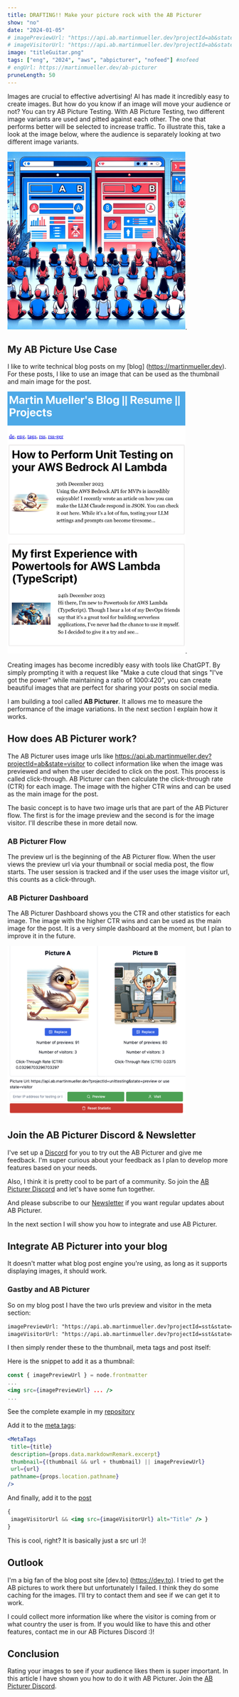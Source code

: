 ```yaml
---
title: DRAFTING!! Make your picture rock with the AB Picturer 
show: "no"
date: "2024-01-05"
# imagePreviewUrl: "https://api.ab.martinmueller.dev?projectId=ab&state=preview"
# imageVisitorUrl: "https://api.ab.martinmueller.dev?projectId=ab&state=visitor"
image: "titleGuitar.png"
tags: ["eng", "2024", "aws", "abpicturer", "nofeed"] #nofeed
# engUrl: https://martinmueller.dev/ab-picturer
pruneLength: 50
---
```


Images are crucial to effective advertising! AI has made it incredibly easy to create images. But how do you know if an image will move your audience or not? You can try AB Picture Testing. With AB Picture Testing, two different image variants are used and pitted against each other. The one that performs better will be selected to increase traffic. To illustrate this, take a look at the image below, where the audience is separately looking at two different image variants.

<img src="https://github.com/mmuller88/mmblog/raw/master/content/ab-picturer/abtesting.png" alt="drawing" width="400"/>.

## My AB Picture Use Case

I like to write technical blog posts on my [blog] (https://martinmueller.dev). For these posts, I like to use an image that can be used as the thumbnail and main image for the post.

<img src="https://github.com/mmuller88/mmblog/raw/master/content/ab-picturer/blog.png" alt="drawing" width="400"/>.

Creating images has become incredibly easy with tools like ChatGPT. By simply prompting it with a request like "Make a cute cloud that sings "I've got the power" while maintaining a ratio of 1000:420", you can create beautiful images that are perfect for sharing your posts on social media.

I am building a tool called **AB Picturer**. It allows me to measure the performance of the image variations. In the next section I explain how it works.

## How does AB Picturer work?

The AB Picturer uses image urls like https://api.ab.martinmueller.dev?projectId=ab&state=visitor to collect information like when the image was previewed and when the user decided to click on the post. This process is called click-through. AB Picturer can then calculate the click-through rate (CTR) for each image. The image with the higher CTR wins and can be used as the main image for the post.

The basic concept is to have two image urls that are part of the AB Picturer flow. The first is for the image preview and the second is for the image visitor. I'll describe these in more detail now.

### AB Picturer Flow

The preview url is the beginning of the AB Picturer flow. When the user views the preview url via your thumbnail or social media post, the flow starts. The user session is tracked and if the user uses the image visitor url, this counts as a click-through.

### AB Picturer Dashboard

The AB Picturer Dashboard shows you the CTR and other statistics for each image. The image with the higher CTR wins and can be used as the main image for the post. It is a very simple dashboard at the moment, but I plan to improve it in the future.

<img src="https://github.com/mmuller88/mmblog/raw/master/content/ab-picturer/dashboard.png" alt="drawing" width="400"/>

## Join the AB Picturer Discord & Newsletter

I've set up a [Discord](https://discord.gg/ZSvMBCUeyA) for you to try out the AB Picturer and give me feedback. I'm super curious about your feedback as I plan to develop more features based on your needs.

Also, I think it is pretty cool to be part of a community. So join the [AB Picturer Discord](https://discord.gg/ZSvMBCUeyA) and let's have some fun together.

And please subscribe to our [Newsletter](https://app.ab.martinmueller.dev/newsletter) if you want regular updates about AB Picturer.

In the next section I will show you how to integrate and use AB Picturer.

## Integrate AB Picturer into your blog

It doesn't matter what blog post engine you're using, as long as it supports displaying images, it should work.

### Gastby and AB Picturer

So on my blog post I have the two urls preview and visitor in the meta section:

```txt
imagePreviewUrl: "https://api.ab.martinmueller.dev?projectId=sst&state=preview"
imageVisitorUrl: "https://api.ab.martinmueller.dev?projectId=sst&state=visitor"
```

I then simply render these to the thumbnail, meta tags and post itself:

Here is the snippet to add it as a thumbnail:

```jsx
const { imagePreviewUrl } = node.frontmatter
...
<img src={imagePreviewUrl} ... />
...
```

See the complete example in my [repository](https://github.com/mmuller88/mmblog/blob/master/src/pages/index.js)

Add it to the [meta tags](https://github.com/mmuller88/mmblog/blob/master/src/templates/blog-post.js):

```jsx
<MetaTags
 title={title}
 description={props.data.markdownRemark.excerpt}
 thumbnail={(thumbnail && url + thumbnail) || imagePreviewUrl}
 url={url}
 pathname={props.location.pathname}
/>
```

And finally, add it to the [post](https://github.com/mmuller88/mmblog/blob/master/src/templates/blog-post.js)

```jsx
{
 imageVisitorUrl && <img src={imageVisitorUrl} alt="Title" /> }
}
```

This is cool, right? It is basically just a src url :)!

## Outlook

I'm a big fan of the blog post site [dev.to] (https://dev.to). I tried to get the AB pictures to work there but unfortunately I failed. I think they do some caching for the images. I'll try to contact them and see if we can get it to work.

I could collect more information like where the visitor is coming from or what country the user is from. If you would like to have this and other features, contact me in our AB Pictures Discord :)!

## Conclusion

Rating your images to see if your audience likes them is super important. In this article I have shown you how to do it with AB Picturer. Join the [AB Picturer Discord](https://discord.gg/ZSvMBCUeyA).
